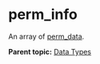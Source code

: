 # perm_info

An array of [perm_data](r_perm_data.md#).

**Parent topic:** [Data Types](../data_types/c_datatypes.md)

